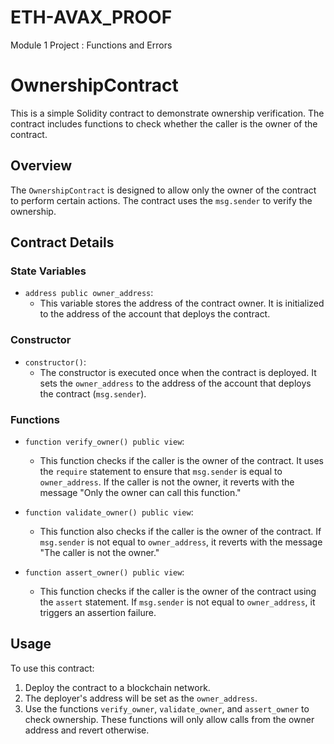 # ETH-AVAX_PROOF
Module 1 Project : Functions and Errors

# OwnershipContract

This is a simple Solidity contract to demonstrate ownership verification. The contract includes functions to check whether the caller is the owner of the contract. 

## Overview

The `OwnershipContract` is designed to allow only the owner of the contract to perform certain actions. The contract uses the `msg.sender` to verify the ownership.

## Contract Details

### State Variables

- `address public owner_address`:
  - This variable stores the address of the contract owner. It is initialized to the address of the account that deploys the contract.

### Constructor

- `constructor()`:
  - The constructor is executed once when the contract is deployed. It sets the `owner_address` to the address of the account that deploys the contract (`msg.sender`).

### Functions

- `function verify_owner() public view`:
  - This function checks if the caller is the owner of the contract. It uses the `require` statement to ensure that `msg.sender` is equal to `owner_address`. If the caller is not the owner, it reverts with the message "Only the owner can call this function."

- `function validate_owner() public view`:
  - This function also checks if the caller is the owner of the contract. If `msg.sender` is not equal to `owner_address`, it reverts with the message "The caller is not the owner."

- `function assert_owner() public view`:
  - This function checks if the caller is the owner of the contract using the `assert` statement. If `msg.sender` is not equal to `owner_address`, it triggers an assertion failure.

## Usage

To use this contract:

1. Deploy the contract to a blockchain network.
2. The deployer's address will be set as the `owner_address`.
3. Use the functions `verify_owner`, `validate_owner`, and `assert_owner` to check ownership. These functions will only allow calls from the owner address and revert otherwise.

